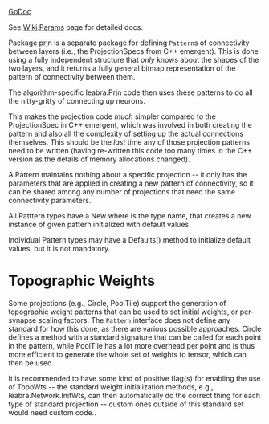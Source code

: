 [GoDoc](https://godoc.org/github.com/emer/emergent/prjn)

See [Wiki Params](https://github.com/emer/emergent/wiki/Prjns) page for detailed docs.

Package prjn is a separate package for defining `Pattern`s of connectivity between layers (i.e., the ProjectionSpecs from C++ emergent).  This is done using a fully independent structure that *only* knows about the shapes of the two layers, and it returns a fully general bitmap representation of the pattern of connectivity between them.

The algorithm-specific leabra.Prjn code then uses these patterns to do all the nitty-gritty of connecting up neurons.

This makes the projection code *much* simpler compared to the ProjectionSpec in C++ emergent, which was involved in both creating the pattern and also all the complexity of setting up the actual connections themselves.  This should be the *last* time any of those projection patterns need to be written (having re-written this code too many times in the C++ version as the details of memory allocations changed).

A Pattern maintains nothing about a specific projection -- it only has the parameters that are applied in creating a new pattern of connectivity, so it can be shared among any number of projections that need the same connectivity parameters.

All Patttern types have a New<Name> where <Name> is the type name, that creates a new instance of given pattern initialized with default values.

Individual Pattern types may have a Defaults() method to initialize default values, but it is not mandatory.

# Topographic Weights

Some projections (e.g., Circle, PoolTile) support the generation of topographic weight patterns that can be used to set initial weights, or per-synapse scaling factors.  The `Pattern` interface does not define any standard for how this done, as there are various possible approaches.  Circle defines a method with a standard signature that can be called for each point in the pattern, while PoolTile has a lot more overhead per point and is thus more efficient to generate the whole set of weights to tensor, which can then be used.

It is recommended to have some kind of positive flag(s) for enabling the use of TopoWts -- the standard weight initialization methods, e.g., leabra.Network.InitWts, can then automatically do the correct thing for each type of standard projection -- custom ones outside of this standard set would need custom code..

